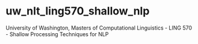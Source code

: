 # uw_nlt_ling570_shallow_nlp
University of Washington, Masters of Computational Linguistics - LING 570 - Shallow Processing Techniques for NLP
